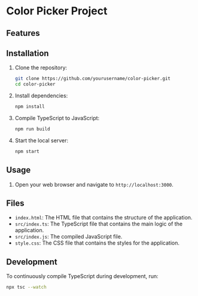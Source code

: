 # Color Picker Project

## Features


## Installation

1. Clone the repository:
    ```bash
    git clone https://github.com/yourusername/color-picker.git
    cd color-picker
    ```

2. Install dependencies:
    ```bash
    npm install
    ```

3. Compile TypeScript to JavaScript:
    ```bash
    npm run build
    ```

4. Start the local server:
    ```bash
    npm start
    ```

## Usage

1. Open your web browser and navigate to `http://localhost:3000`.

## Files

- `index.html`: The HTML file that contains the structure of the application.
- `src/index.ts`: The TypeScript file that contains the main logic of the application.
- `src/index.js`: The compiled JavaScript file.
- `style.css`: The CSS file that contains the styles for the application.

## Development

To continuously compile TypeScript during development, run:
```bash
npx tsc --watch